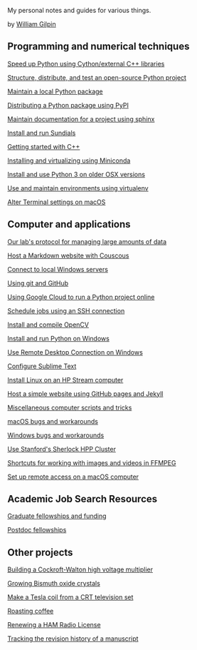 <!-- ---
layout: home
date: "2017-02-23T10:20:00Z"
---
 -->

My personal notes and guides for various things.

by [William Gilpin](http://www.wgilpin.com/)



## Programming and numerical techniques

[Speed up Python using Cython/external C++ libraries](howto_cython.md)

[Structure, distribute, and test an open-source Python project](howto_python_project.md)

[Maintain a local Python package](howto_packages.md)

[Distributing a Python package using PyPI](howto_pypi.md)

[Maintain documentation for a project using sphinx](howto_sphinx.md)

[Install and run Sundials](howto_sundials_python.md)

[Getting started with C++](howto_cpp.md)

[Installing and virtualizing using Miniconda](howto_conda.md)

[Install and use Python 3 on older OSX versions](howto_python3.md)

[Use and maintain environments using virtualenv](howto_virtualenv.md)

[Alter Terminal settings on macOS](howto_terminal_settings.md)


## Computer and applications

[Our lab's protocol for managing large amounts of data](howto_bigdata.md)

[Host a Markdown website with Couscous](couscous.md)

[Connect to local Windows servers](howto_connect_to_lab_servers.md)

[Using git and GitHub](howto_github.md)

[Using Google Cloud to run a Python project online](howto_google_cloud.md)

[Schedule jobs using an SSH connection](howto_jobschedule.md)

[Install and compile OpenCV](howto_opencv.md)

[Install and run Python on Windows](howto_pythononwindows.md)

[Use Remote Desktop Connection on Windows](howto_remote.md)

[Configure Sublime Text](howto_sublime_notes.md)

[Install Linux on an HP Stream computer](linux_hpstream.md)

[Host a simple website using GitHub pages and Jekyll](howto_website.md)

[Miscellaneous computer scripts and tricks](miscellaneous.md)

[macOS bugs and workarounds](osx_bugs.md)

[Windows bugs and workarounds](windows_bugs.md)

[Use Stanford's Sherlock HPP Cluster](howto_sherlock.md)

[Shortcuts for working with images and videos in FFMPEG](howto_ffmpeg.md)

[Set up remote access on a macOS computer](howto_remote_macos.md)


## Academic Job Search Resources

[Graduate fellowships and funding](other/graduate_fellowships.md)

[Postdoc fellowships](other/postdoc_fellowships.md)


## Other projects

[Building a Cockroft-Walton high voltage multiplier](other/cockroft_walton.md)

[Growing Bismuth oxide crystals](other/bismuth.md)

[Make a Tesla coil from a CRT television set](other/flyback.md)

[Roasting coffee](other/roasting_coffee_beans.md)

[Renewing a HAM Radio License](other/renew_ham_radio_license.md)

[Tracking the revision history of a manuscript](other/revisions.md)


<!-- [] -->

